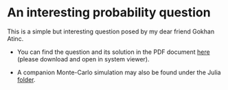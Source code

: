 # An interesting probability question

This is a simple but interesting question posed by my dear friend Gokhan Atinc.  

* You can find the question and its solution in the PDF document 
[here](https://github.com/Symplectomorphism/miscellaneous/blob/master/dolambac/TeX/root.pdf)
(please download and open in system viewer).

* A companion Monte-Carlo simulation may also be found under the Julia [folder](https://github.com/Symplectomorphism/miscellaneous/tree/master/dolambac/Julia).